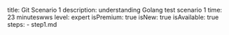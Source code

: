 title: Git Scenario 1
description: understanding Golang test scenario 1
time: 23 minuteswws
level: expert
isPremium: true
isNew: true
isAvailable: true
steps:
    - step1.md
